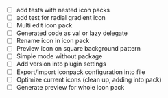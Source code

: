 - [ ] add tests with nested icon packs
- [ ] add test for radial gradient icon
- [ ] Multi edit icon pack
- [ ] Generated code as val or lazy delegate
- [ ] Rename icon in icon pack
- [ ] Preview icon on square background pattern
- [ ] Simple mode without package
- [ ] Add version into plugin settings
- [ ] Export/import iconpack configuration into file
- [ ] Optimize current icons (clean up, adding into pack)
- [ ] Generate preview for whole icon pack
